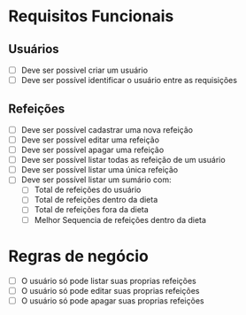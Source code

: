 # Requisitos Funcionais

##  Usuários
- [ ] Deve ser possivel criar um usuário
- [ ] Deve ser possível identificar o usuário entre as requisições

## Refeições
- [ ] Deve ser possível cadastrar uma nova refeição
- [ ] Deve ser possível editar uma refeição
- [ ] Deve ser possível apagar uma refeição
- [ ] Deve ser possível listar todas as refeição de um usuário
- [ ] Deve ser possível listar uma única refeição
- [ ] Deve ser possível listar um sumário com:
  - [ ] Total de refeições do usuário
  - [ ] Total de refeições dentro da dieta
  - [ ] Total de refeições fora da dieta
  - [ ] Melhor Sequencia de refeições dentro da dieta

# Regras de negócio
- [ ] O usuário só pode listar suas proprias refeições
- [ ] O usuário só pode editar suas proprias refeições
- [ ] O usuário só pode apagar suas proprias refeições
